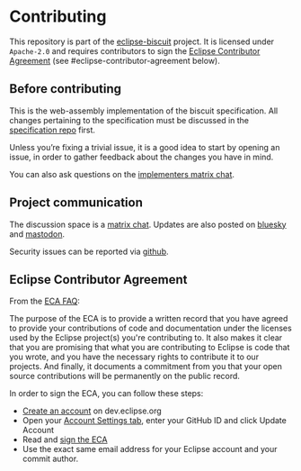 # Contributing

This repository is part of the [eclipse-biscuit](https://projects.eclipse.org/projects/technology.biscuit) project. It is licensed under `Apache-2.0` and requires contributors to sign the [Eclipse Contributor Agreement](https://www.eclipse.org/legal/ECA.php) (see #eclipse-contributor-agreement below).

## Before contributing

This is the web-assembly implementation of the biscuit specification. All changes pertaining to the specification must be discussed in the [specification repo](https://github.com/eclipse-biscuit/biscuit) first.

Unless you’re fixing a trivial issue, it is a good idea to start by opening an issue, in order to gather feedback about the changes you have in mind.

You can also ask questions on the [implementers matrix chat](https://matrix.to/#/!suybZZpOqChdTNuIVA:matrix.org).

## Project communication

The discussion space is a [matrix chat](https://matrix.to/#/!MXwhyfCFLLCfHSYJxg:matrix.org).
Updates are also posted on [bluesky](https://bsky.app/profile/biscuitsec.org) and [mastodon](https://hachyderm.io/@biscuitauth).

Security issues can be reported via [github](https://github.com/eclipse-biscuit/biscuit-python/security). 

## Eclipse Contributor Agreement

From the [ECA FAQ](https://www.eclipse.org/legal/eca/faq/):

The purpose of the ECA is to provide a written record that you have agreed to provide your contributions of code and documentation under the licenses used by the Eclipse project(s) you're contributing to. It also makes it clear that you are promising that what you are contributing to Eclipse is code that you wrote, and you have the necessary rights to contribute it to our projects. And finally, it documents a commitment from you that your open source contributions will be permanently on the public record.

In order to sign the ECA, you can follow these steps:

- [Create an account](https://dev.eclipse.org/site_login/createaccount.php) on dev.eclipse.org
- Open your [Account Settings tab](https://dev.eclipse.org/site_login/myaccount.php#open_tab_accountsettings), enter your GitHub ID and click Update Account
- Read and [sign the ECA](https://dev.eclipse.org/site_login/myaccount.php#open_tab_cla)
- Use the exact same email address for your Eclipse account and your commit author.
